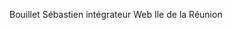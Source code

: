  Bouillet Sébastien 
 intégrateur Web 
 Ile de la Réunion 

<!---
sebtech974/sebtech974 is a ✨ special ✨ repository because its `README.md` (this file) appears on your GitHub profile.
You can click the Preview link to take a look at your changes.
--->
